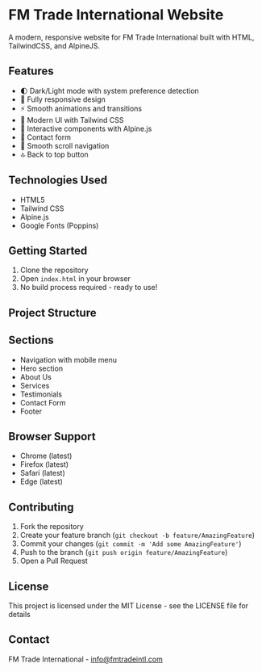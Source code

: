 # FM Trade International Website

A modern, responsive website for FM Trade International built with HTML, TailwindCSS, and AlpineJS.

## Features

- 🌓 Dark/Light mode with system preference detection
- 📱 Fully responsive design
- ⚡ Smooth animations and transitions
- 🎨 Modern UI with Tailwind CSS
- 🔄 Interactive components with Alpine.js
- 📝 Contact form
- 🎯 Smooth scroll navigation
- 🔝 Back to top button

## Technologies Used

- HTML5
- Tailwind CSS
- Alpine.js
- Google Fonts (Poppins)

## Getting Started

1. Clone the repository
2. Open `index.html` in your browser
3. No build process required - ready to use!

## Project Structure


## Sections

- Navigation with mobile menu
- Hero section
- About Us
- Services
- Testimonials
- Contact Form
- Footer

## Browser Support

- Chrome (latest)
- Firefox (latest)
- Safari (latest)
- Edge (latest)

## Contributing

1. Fork the repository
2. Create your feature branch (`git checkout -b feature/AmazingFeature`)
3. Commit your changes (`git commit -m 'Add some AmazingFeature'`)
4. Push to the branch (`git push origin feature/AmazingFeature`)
5. Open a Pull Request

## License

This project is licensed under the MIT License - see the LICENSE file for details

## Contact

FM Trade International - info@fmtradeintl.com
